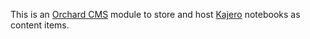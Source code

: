 This is an [Orchard CMS](https://github.com/OrchardCMS/Orchard) module to store and host [Kajero](https://github.com/JoelOtter/kajero) notebooks as content items.